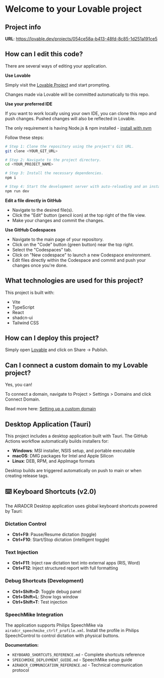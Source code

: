 # Welcome to your Lovable project

## Project info

**URL**: https://lovable.dev/projects/054ce58a-b413-48fd-8c85-1d251a191ce5

## How can I edit this code?

There are several ways of editing your application.

**Use Lovable**

Simply visit the [Lovable Project](https://lovable.dev/projects/054ce58a-b413-48fd-8c85-1d251a191ce5) and start prompting.

Changes made via Lovable will be committed automatically to this repo.

**Use your preferred IDE**

If you want to work locally using your own IDE, you can clone this repo and push changes. Pushed changes will also be reflected in Lovable.

The only requirement is having Node.js & npm installed - [install with nvm](https://github.com/nvm-sh/nvm#installing-and-updating)

Follow these steps:

```sh
# Step 1: Clone the repository using the project's Git URL.
git clone <YOUR_GIT_URL>

# Step 2: Navigate to the project directory.
cd <YOUR_PROJECT_NAME>

# Step 3: Install the necessary dependencies.
npm i

# Step 4: Start the development server with auto-reloading and an instant preview.
npm run dev
```

**Edit a file directly in GitHub**

- Navigate to the desired file(s).
- Click the "Edit" button (pencil icon) at the top right of the file view.
- Make your changes and commit the changes.

**Use GitHub Codespaces**

- Navigate to the main page of your repository.
- Click on the "Code" button (green button) near the top right.
- Select the "Codespaces" tab.
- Click on "New codespace" to launch a new Codespace environment.
- Edit files directly within the Codespace and commit and push your changes once you're done.

## What technologies are used for this project?

This project is built with:

- Vite
- TypeScript
- React
- shadcn-ui
- Tailwind CSS

## How can I deploy this project?

Simply open [Lovable](https://lovable.dev/projects/054ce58a-b413-48fd-8c85-1d251a191ce5) and click on Share -> Publish.

## Can I connect a custom domain to my Lovable project?

Yes, you can!

To connect a domain, navigate to Project > Settings > Domains and click Connect Domain.

Read more here: [Setting up a custom domain](https://docs.lovable.dev/features/custom-domain#custom-domain)

## Desktop Application (Tauri)

This project includes a desktop application built with Tauri. The GitHub Actions workflow automatically builds installers for:

- **Windows**: MSI installer, NSIS setup, and portable executable
- **macOS**: DMG packages for Intel and Apple Silicon
- **Linux**: DEB, RPM, and AppImage formats

Desktop builds are triggered automatically on push to main or when creating release tags.

## ⌨️ Keyboard Shortcuts (v2.0)

The AIRADCR Desktop application uses global keyboard shortcuts powered by Tauri:

### Dictation Control
- **Ctrl+F9**: Pause/Resume dictation (toggle)
- **Ctrl+F10**: Start/Stop dictation (intelligent toggle)

### Text Injection
- **Ctrl+F11**: Inject raw dictation text into external apps (RIS, Word)
- **Ctrl+F12**: Inject structured report with full formatting

### Debug Shortcuts (Development)
- **Ctrl+Shift+D**: Toggle debug panel
- **Ctrl+Shift+L**: Show logs window
- **Ctrl+Shift+T**: Test injection

### SpeechMike Integration
The application supports Philips SpeechMike via `airadcr_speechmike_ctrlf_profile.xml`. Install the profile in Philips SpeechControl to control dictation with physical buttons.

**Documentation:**
- `KEYBOARD_SHORTCUTS_REFERENCE.md` - Complete shortcuts reference
- `SPEECHMIKE_DEPLOYMENT_GUIDE.md` - SpeechMike setup guide
- `AIRADCR_COMMUNICATION_REFERENCE.md` - Technical communication protocol
